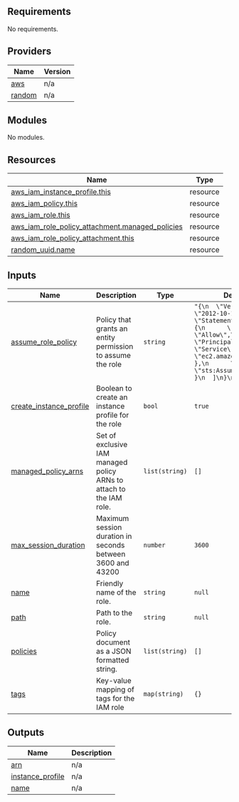 ## Requirements

No requirements.

## Providers

| Name | Version |
|------|---------|
| [aws](#provider\_aws) | n/a |
| [random](#provider\_random) | n/a |

## Modules

No modules.

## Resources

| Name | Type |
|------|------|
| [aws_iam_instance_profile.this](https://registry.terraform.io/providers/hashicorp/aws/latest/docs/resources/iam_instance_profile) | resource |
| [aws_iam_policy.this](https://registry.terraform.io/providers/hashicorp/aws/latest/docs/resources/iam_policy) | resource |
| [aws_iam_role.this](https://registry.terraform.io/providers/hashicorp/aws/latest/docs/resources/iam_role) | resource |
| [aws_iam_role_policy_attachment.managed_policies](https://registry.terraform.io/providers/hashicorp/aws/latest/docs/resources/iam_role_policy_attachment) | resource |
| [aws_iam_role_policy_attachment.this](https://registry.terraform.io/providers/hashicorp/aws/latest/docs/resources/iam_role_policy_attachment) | resource |
| [random_uuid.name](https://registry.terraform.io/providers/hashicorp/random/latest/docs/resources/uuid) | resource |

## Inputs

| Name | Description | Type | Default | Required |
|------|-------------|------|---------|:--------:|
| [assume\_role\_policy](#input\_assume\_role\_policy) | Policy that grants an entity permission to assume the role | `string` | `"{\n  \"Version\": \"2012-10-17\",\n  \"Statement\": [\n    {\n      \"Effect\": \"Allow\",\n      \"Principal\": {\n        \"Service\": \"ec2.amazonaws.com\"\n      },\n      \"Action\": \"sts:AssumeRole\"\n    }\n  ]\n}\n"` | no |
| [create\_instance\_profile](#input\_create\_instance\_profile) | Boolean to create an instance profile for the role | `bool` | `true` | no |
| [managed\_policy\_arns](#input\_managed\_policy\_arns) | Set of exclusive IAM managed policy ARNs to attach to the IAM role. | `list(string)` | `[]` | no |
| [max\_session\_duration](#input\_max\_session\_duration) | Maximum session duration in seconds between 3600 and 43200 | `number` | `3600` | no |
| [name](#input\_name) | Friendly name of the role. | `string` | `null` | no |
| [path](#input\_path) | Path to the role. | `string` | `null` | no |
| [policies](#input\_policies) | Policy document as a JSON formatted string. | `list(string)` | `[]` | no |
| [tags](#input\_tags) | Key-value mapping of tags for the IAM role | `map(string)` | `{}` | no |

## Outputs

| Name | Description |
|------|-------------|
| [arn](#output\_arn) | n/a |
| [instance\_profile](#output\_instance\_profile) | n/a |
| [name](#output\_name) | n/a |
